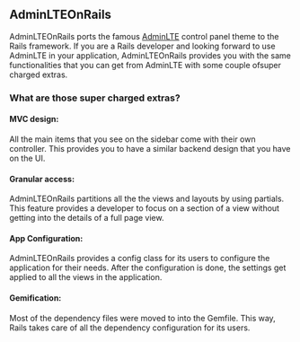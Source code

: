 ## AdminLTEOnRails

AdminLTEOnRails ports the famous [AdminLTE](https://github.com/almasaeed2010/AdminLTE) control panel theme to the Rails framework. If you are a Rails developer and looking forward to use AdminLTE in your application, AdminLTEOnRails provides you with the same functionalities that you can get from AdminLTE with some couple ofsuper charged extras.

### What are those super charged extras?
#### MVC design:
All the main items that you see on the sidebar come with their own controller. This provides you to have a similar backend design that you have on the UI.
#### Granular access:
AdminLTEOnRails partitions all the the views and layouts by using partials. This feature provides a developer to focus on a section of a view without getting into the details of a full page view.
#### App Configuration:
AdminLTEOnRails provides a config class for its users to configure the application for their needs. After the configuration is done, the settings get applied to all the views in the application.
#### Gemification:
Most of the dependency files were moved to into the Gemfile. This way, Rails takes care of all the dependency configuration for its users. 
